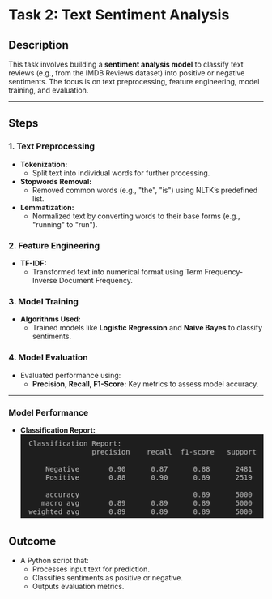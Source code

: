# Task 2: Text Sentiment Analysis

## Description
This task involves building a **sentiment analysis model** to classify text reviews (e.g., from the IMDB Reviews dataset) into positive or negative sentiments. The focus is on text preprocessing, feature engineering, model training, and evaluation.

---

## Steps

### 1. Text Preprocessing
- **Tokenization:**
  - Split text into individual words for further processing.
- **Stopwords Removal:**
  - Removed common words (e.g., "the", "is") using NLTK’s predefined list.
- **Lemmatization:**
  - Normalized text by converting words to their base forms (e.g., "running" to "run").

### 2. Feature Engineering
- **TF-IDF:**
  - Transformed text into numerical format using Term Frequency-Inverse Document Frequency.

### 3. Model Training
- **Algorithms Used:**
  - Trained models like **Logistic Regression** and **Naive Bayes** to classify sentiments.

### 4. Model Evaluation
- Evaluated performance using:
  - **Precision, Recall, F1-Score:** Key metrics to assess model accuracy.

---

### Model Performance
- **Classification Report:**
  ![Confusion Matrix](./Task2/screenshots/image.png)


## Outcome
- A Python script that:
  - Processes input text for prediction.
  - Classifies sentiments as positive or negative.
  - Outputs evaluation metrics.
